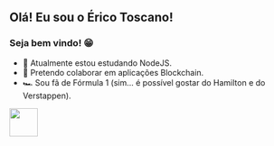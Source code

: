 ## Olá! Eu sou o Érico Toscano!

### Seja bem vindo! 😁

- 🌱 Atualmente estou estudando NodeJS.
- 🤝 Pretendo colaborar em aplicações Blockchain.
- 🏎️ Sou fã de Fórmula 1 (sim... é possível gostar do Hamilton e do Verstappen).

<img src="https://upload.wikimedia.org/wikipedia/commons/9/99/Unofficial_JavaScript_logo_2.svg" width="50px">
